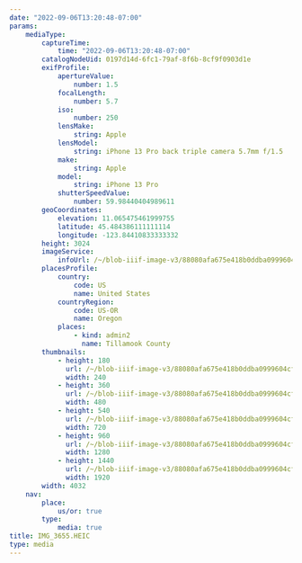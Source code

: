 ```yaml
---
date: "2022-09-06T13:20:48-07:00"
params:
    mediaType:
        captureTime:
            time: "2022-09-06T13:20:48-07:00"
        catalogNodeUid: 0197d14d-6fc1-79af-8f6b-8cf9f0903d1e
        exifProfile:
            apertureValue:
                number: 1.5
            focalLength:
                number: 5.7
            iso:
                number: 250
            lensMake:
                string: Apple
            lensModel:
                string: iPhone 13 Pro back triple camera 5.7mm f/1.5
            make:
                string: Apple
            model:
                string: iPhone 13 Pro
            shutterSpeedValue:
                number: 59.98440404989611
        geoCoordinates:
            elevation: 11.065475461999755
            latitude: 45.484386111111114
            longitude: -123.84410833333332
        height: 3024
        imageService:
            infoUrl: /~/blob-iiif-image-v3/88080afa675e418b0ddba0999604cffd1ff573e9f7ada72876e9e548d9346f17/info.json
        placesProfile:
            country:
                code: US
                name: United States
            countryRegion:
                code: US-OR
                name: Oregon
            places:
                - kind: admin2
                  name: Tillamook County
        thumbnails:
            - height: 180
              url: /~/blob-iiif-image-v3/88080afa675e418b0ddba0999604cffd1ff573e9f7ada72876e9e548d9346f17/full/240%2C180/0/default.jpg
              width: 240
            - height: 360
              url: /~/blob-iiif-image-v3/88080afa675e418b0ddba0999604cffd1ff573e9f7ada72876e9e548d9346f17/full/480%2C360/0/default.jpg
              width: 480
            - height: 540
              url: /~/blob-iiif-image-v3/88080afa675e418b0ddba0999604cffd1ff573e9f7ada72876e9e548d9346f17/full/720%2C540/0/default.jpg
              width: 720
            - height: 960
              url: /~/blob-iiif-image-v3/88080afa675e418b0ddba0999604cffd1ff573e9f7ada72876e9e548d9346f17/full/1280%2C960/0/default.jpg
              width: 1280
            - height: 1440
              url: /~/blob-iiif-image-v3/88080afa675e418b0ddba0999604cffd1ff573e9f7ada72876e9e548d9346f17/full/1920%2C1440/0/default.jpg
              width: 1920
        width: 4032
    nav:
        place:
            us/or: true
        type:
            media: true
title: IMG_3655.HEIC
type: media
---
```

